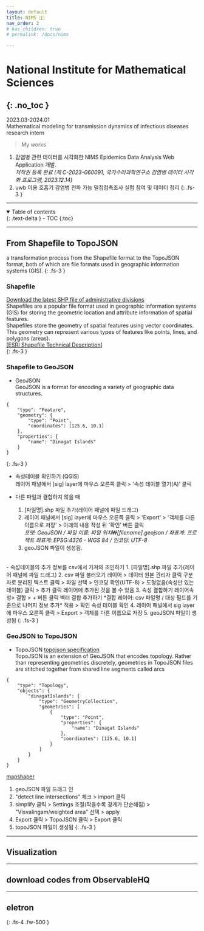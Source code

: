 ```yaml
---
layout: default
title: NIMS 👩‍💻  
nav_order: 2
# has_children: true
# permalink: /docs/nims

---
```

# National Institute for Mathematical Sciences
{: .no_toc }
---
2023.03-2024.01   
Mathematical modeling for transmission dynamics of infectious diseases   
research intern   
> My works   
1. 감염병 관련 데이터를 시각화한 NIMS Epidemics Data Analysis Web Application 개발.  
   *저작권 등록 완료 (제 C-2023-060091, 국가수리과학연구소 감염병 데이터 시각화 프로그램, 2023.12.14)*
2. uwb 이용 호흡기 감염병 전파 가능 밀접접촉조사 실험 참여 및 데이터 정리 
{: .fs-3 }

---

<details open markdown="block">
  <summary>
    Table of contents
  </summary>
  {: .text-delta }
- TOC
{:toc}
</details>

---

## From Shapefile to TopoJSON
a transformation process from the Shapefile format to the TopoJSON format, both of which are file formats used in geographic information systems (GIS).
{: .fs-3 }

### Shapefile   
[Download the latest SHP file of administrative divisions]("http://www.gisdeveloper.co.kr/?p=2332")   
Shapefiles are a popular file format used in geographic information systems (GIS) for storing the geometric location and attribute information of spatial features.   
Shapefiles store the geometry of spatial features using vector coordinates. This geometry can represent various types of features like points, lines, and polygons (areas).   
[[ESRI Shapefile Technical Description]]("https://www.esri.com/content/dam/esrisites/sitecore-archive/Files/Pdfs/library/whitepapers/pdfs/shapefile.pdf")   
{: .fs-3 }

### Shapefile to GeoJSON 
- GeoJSON    
GeoJSON is a format for encoding a variety of geographic data structures. 
```
{
    "type": "Feature",
    "geometry": {
        "type": "Point",
        "coordinates": [125.6, 10.1]
    },
    "properties": {
        "name": "Dinagat Islands"
    }
}
```  
{: .fs-3 }

  - 속성테이블 확인하기 (QGIS)   
    레이어 패널에서 [sig] layer에 마우스 오른쪽 클릭 > '속성 테이블 열기(A)' 클릭
  
  - 다른 파일과 결합하지 않을 때   
    1. [파일명].shp 파일 추가(레이어 패널에 파일 드래그)   
    2. 레이어 패널에서 [sig] layer에 마우스 오른쪽 클릭 > 'Export' > '객체를 다른 이름으로 저장' > 아래의 내용 작성 뒤 '확인' 버튼 클릭   
    *포맷: GeoJSON / 파일 이름: 파일 위치₩[filename].geojson / 좌표계: 프로젝트 좌표계: EPSG:4326 - WGS 84 / 인코딩: UTF-8*   
    3. geoJSON 파일이 생성됨.
   <br>
  - 속성테이블의 추가 정보를 csv에서 가져와 조인하기
    1. [파일명].shp 파일 추가(레이어 패널에 파일 드래그)      
    2. csv 파일 불러오기   
        레이어 > 데이터 원본 관리자 클릭   
        구분자로 분리된 텍스트 클릭 > 파일 선택 > 인코딩 확인(UTF-8) > 도형없음(속성만 있는 테이블) 클릭 > 추가 클릭   
        레이어에 추가된 것을 볼 수 있음    
    3. 속성 결합하기   
        레이어속성> 결합 > + 버튼 클릭     
        벡터 결합 추가하기    
            *결합 레이어: csv 파일명 / 대상 필드를 기준으로 나머지 정보 추가*
        적용 > 확인
        속성 테이블 확인
    4. 레이어 패널에서 sig layer에 마우스 오른쪽 클릭 > Export > 객체를 다른 이름으로 저장
    5. geoJSON 파일이 생성됨
{: .fs-3 }

### GeoJSON to TopoJSON
- TopoJSON   [topojson specification]("https://github.com/topojson/topojson-specification")  
  TopoJSON is an extension of GeoJSON that encodes topology. Rather than representing geometries discretely, geometries in TopoJSON files are stitched together from shared line segments called arcs   
```
{
    "type": "Topology",
    "objects": {
        "dinagatIslands": {
            "type": "GeometryCollection",
            "geometries": [
                {
                    "type": "Point",
                    "properties": {
                        "name": "Dinagat Islands"
                    },
                    "coordinates": [125.6, 10.1]
                }
            ]
        }
    }
}
```
[mapshaper]("https://mapshaper.org/")
1. geoJSON 파일 드래그 인
2. "detect line intersections" 체크 > import 클릭
3. simplify 클릭 > Settings 조절(작을수록 경계가 단순해짐) > "Visvalingam/weighted area" 선택 > apply
4. Export 클릭 > TopoJSON 클릭 > Export 클릭
5. topoJSON 파일이 생성됨
{: .fs-3 }
   
---

## Visualization

---

## download codes from ObservableHQ

---
## eletron
{: .fs-4 .fw-500 }
